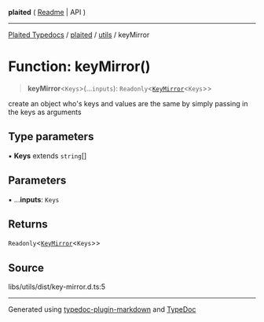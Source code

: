 **plaited** ( [Readme](../../README.md) \| API )

***

[Plaited Typedocs](../../../modules.md) / [plaited](../../modules.md) / [utils](../README.md) / keyMirror

# Function: keyMirror()

> **keyMirror**\<`Keys`\>(...`inputs`): `Readonly`\<[`KeyMirror`](../type-aliases/KeyMirror.md)\<`Keys`\>\>

create an object who's keys and values are the same by simply passing in the keys as arguments

## Type parameters

▪ **Keys** extends `string`[]

## Parameters

▪ ...**inputs**: `Keys`

## Returns

`Readonly`\<[`KeyMirror`](../type-aliases/KeyMirror.md)\<`Keys`\>\>

## Source

libs/utils/dist/key-mirror.d.ts:5

***

Generated using [typedoc-plugin-markdown](https://www.npmjs.com/package/typedoc-plugin-markdown) and [TypeDoc](https://typedoc.org/)
